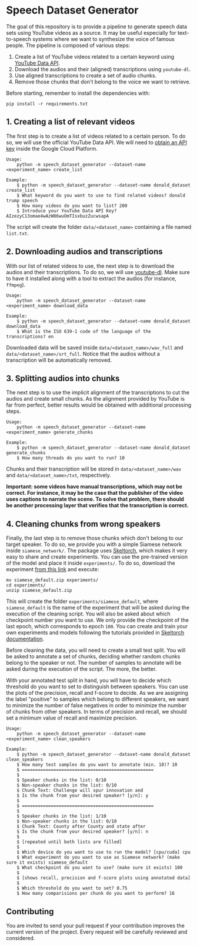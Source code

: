# Speech Dataset Generator
The goal of this repository is to provide a pipeline to generate speech data sets using YouTube videos as a source. It
may be useful especially for text-to-speech systems where we want to synthesize the voice of famous people. The pipeline
is composed of various steps:

1. Create a list of YouTube videos related to a certain keyword using 
[YouTube Data API](https://developers.google.com/youtube/v3).
2. Download the audios and their (aligned) transcriptions using `youtube-dl`.
3. Use aligned transcriptions to create a set of audio chunks.
4. Remove those chunks that don't belong to the voice we want to retrieve.

Before starting, remember to install the dependencies with:

```
pip install -r requirements.txt
```

## 1. Creating a list of relevant videos
The first step is to create a list of videos related to a certain person. To do so, we will use the official 
YouTube Data API. We will need to 
[obtain an API key](https://developers.google.com/youtube/registering_an_application?hl=en) inside the Google Cloud 
Platform.

```
Usage:
    python -m speech_dataset_generator --dataset-name <experiment_name> create_list

Example:
    $ python -m speech_dataset_generator --dataset-name donald_dataset create_list
    $ What keyword do you want to use to find related videos? donald trump speech
    $ How many videos do you want to list? 200
    $ Introduce your YouTube Data API Key? AIzezyC13omae4wAzW86wuOmTIsxbuzZucwsapA
```

The script will create the folder `data/<dataset_name>` containing a file named `list.txt`.

## 2. Downloading audios and transcriptions
With our list of related videos to use, the next step is to download the audios and their transcriptions. To do so, we 
will use [youtube-dl](https://github.com/ytdl-org/youtube-dl). Make sure to have it installed along with a tool to 
extract the audios (for instance, `ffmpeg`).

```
Usage:
    python -m speech_dataset_generator --dataset-name <experiment_name> download_data

Example:
    $ python -m speech_dataset_generator --dataset-name donald_dataset download_data
    $ What is the ISO 639-1 code of the language of the transcriptions? en
```

Downloaded data will be saved inside `data/<dataset_name>/wav_full` and `data/<dataset_name>/srt_full`. Notice that the 
audios without a transcription will be automatically removed.

## 3. Splitting audios into chunks
The next step is to use the implicit alignment of the transcriptions to cut the audios and create small chunks. As the 
alignment provided by YouTube is far from perfect, better results would be obtained with additional processing steps.

```
Usage:
    python -m speech_dataset_generator --dataset-name <experiment_name> generate_chunks

Example:
    $ python -m speech_dataset_generator --dataset-name donald_dataset generate_chunks
    $ How many threads do you want to run? 10
```

Chunks and their transcription will be stored in `data/<dataset_name>/wav` and `data/<dataset_name>/txt`, respectively.

**Important: some videos have manual transcriptions, which may not be correct. For instance, it may be the case that the
publisher of the video uses captions to narrate the scene. To solve that problem, there should be another processing
layer that verifies that the transcription is correct.**

## 4. Cleaning chunks from wrong speakers
Finally, the last step is to remove those chunks which don't belong to our target speaker. To do so, we provide you with
a simple Siamese network inside `siamese_network/`. The package uses 
[Skeltorch](https://github.com/davidalvarezdlt/skeltorch), which makes it very easy to share and create experiments. You
can use the pre-trained version of the model and place it inside `experiments/`. To do so, download the experiment [from this link](https://www.dropbox.com/s/mv49j7c1hkqnncg/siamese_default.zip?dl=0) and execute:

```
mv siamese_default.zip experiments/
cd experiments/
unzip siamese_default.zip
```

This will create the folder `experiments/siamese_default`, where `siamese_default` is the name of the experiment that 
will be asked during the execution of the cleaning script. You will also be asked about which checkpoint number you
want to use. We only provide the checkpoint of the last epoch, which corresponds to epoch `100`. You can create and 
train your own experiments and models following the tutorials provided in 
[Skeltorch documentation](https://docs.skeltorch.com/en/latest/).

Before cleaning the data, you will need to create a small test split. You will be asked to annotate a set of chunks,
deciding whether random chunks belong to the speaker or not. The number of samples to annotate will be asked during the
execution of the script. The more, the better.

With your annotated test split in hand, you will have to decide which threshold do you want to set to distinguish 
between speakers. You can use the plots of the precision, recall and f-score to decide. As we are assigning the label 
"positive" to samples which belong to different speakers, we want to minimize the number of false negatives in order to 
minimize the number of chunks from other speakers. In terms of precision and recall, we should set a minimum value of 
recall and maximize precision.

```
Usage:
    python -m speech_dataset_generator --dataset-name <experiment_name> clean_speakers

Example:
    $ python -m speech_dataset_generator --dataset-name donald_dataset clean_speakers
    $ How many test samples do you want to annotate (min. 10)? 10
    $ ==================================================
    $
    $ Speaker chunks in the list: 0/10
    $ Non-speaker chunks in the list: 0/10
    $ Chunk Text: Challenge will spur innovation and
    $ Is the chunk from your desired speaker? [y/n]: y
    $
    $ ==================================================
    $
    $ Speaker chunks in the list: 1/10
    $ Non-speaker chunks in the list: 0/10
    $ Chunk Text: County after County and state after
    $ Is the chunk from your desired speaker? [y/n]: n
    $
    $ [repeated until both lists are filled]
    $ 
    $ Which device do you want to use to run the model? [cpu/cuda] cpu
    $ What experiment do you want to use as Siamese network? (make sure it exists) siamese_default
    $ What checkpoint do you want to use? (make sure it exists) 100
    $
    $ [shows recall, precision and f-score plots using annotated data]
    $
    $ Which threshold do you want to set? 0.75
    $ How many comparisions per chunk do you want to perform? 16

```

## Contributing
You are invited to send your pull request if your contribution improves the current version of the project. Every 
request will be carefully reviewed and considered.
